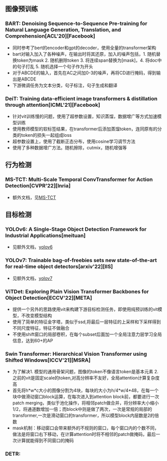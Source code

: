 
## 图像预训练

### BART: Denoising Sequence-to-Sequence Pre-training for Natural Language Generation, Translation, and Comprehension[ACL'20][Facebook]
- 同时参考了bert的encoder和gpt的decoder，使用全量的transformer架构
- bart对输入加入了各种噪声，在输出时将其还原，加入的噪声包括，1. 随机替换token为mask 2. 随机删除token 3. 将连续span替换为[mask]，4. 将doc中的句子打乱 5. 随机选择一个句子作为开头
- 对于ABCDE的输入，首先在AC之间加0-3的噪声，再将CD进行掩码，得到输出是ABCDE
- 下游微调任务为文本分类，句子标注，句子生成和翻译


### DeiT: Training data-efficient image transformers & distillation through attention[ICML'21][Facebook]
- 针对vit训练慢的问题，使用了超参数设置，知识蒸馏，数据增广等方式加速模型训练
- 使用教师模型的软标签结果，在transformer后添加蒸馏token，连同原有的分类的token的损失一起组成loss
- 超参数设置上，使用了截断正态分布，使用cosine学习调节方法
- 使用了多种数据增广方法。随机擦除，cutmix，随机增强等


## 行为检测
### MS-TCT: Multi-Scale Temporal ConvTransformer for Action Detection[CVPR'22][Inria]
- 额外文档，见[MS-TCT](MSTCT.md)

## 目标检测
### YOLOv6: A Single-Stage Object Detection Framework for Industrial Applications[meituan]
- 见额外文档，[yolov6](yolov6.md)


### YOLOv7: Trainable bag-of-freebies sets new state-of-the-art for real-time object detectors[arxiv'22][IIS]
- 见额外文档，[yolov7](yolov7.md)


### ViTDet: Exploring Plain Vision Transformer Backbones for Object Detection[ECCV'22][META]
- 提供一个另外的思路使用vit来构建下游目标检测任务，即使用纯预训练的vit模型，不改变模型结构
- 使用了简单的特征金字塔，类似于ssd,将最后一层特征的上采样和下采样得到不同尺度特征，特征不做融合
- 不使用shift窗口的局部卷积，在每个subset后面加一个全局注意力层学习全局信息，达到60+的AP


### Swin Transformer: Hierarchical Vision Transformer using Shifted Windows[ICCV'21][MSRA]
- 为了解决1. 模型的通用骨架问题，图像的token不像语言token是基本元素 2. 之前的vit是固定scale的token,对高分辨率不友好，全局attention计算复杂度高 
- 首先将h\*w\*c大小的图像分割为4块，每块的大小为h/4\*w/4\*48，在每一个块中做滑动窗口block运算，在每次进入到attention block前，都要进行一次patch merging，类似于池化操作，将相邻patch做合并，将分辨率大小缩小1/2，将通道数增加一倍；而block中则是做了两次，一次是常规的局部的transformer,一次是滑动窗口的transformer，所以模型block内层数是2的倍数
- mask机制：移动窗口会带来额外的不规则的窗口，每个窗口内的个数不同，做法是将窗口右下移动，在计算attention时将不相邻的patch做掩码，最后一次计算就能得到不同窗口的掩码

### DETR:
